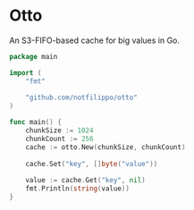 # Otto

An S3-FIFO-based cache for big values in Go.

```go
package main

import (
	"fmt"
	
	"github.com/notfilippo/otto"
)

func main() {
    chunkSize := 1024
    chunkCount := 256
    cache := otto.New(chunkSize, chunkCount)
	
    cache.Set("key", []byte("value"))
	
    value := cache.Get("key", nil)
    fmt.Println(string(value))
}
```
